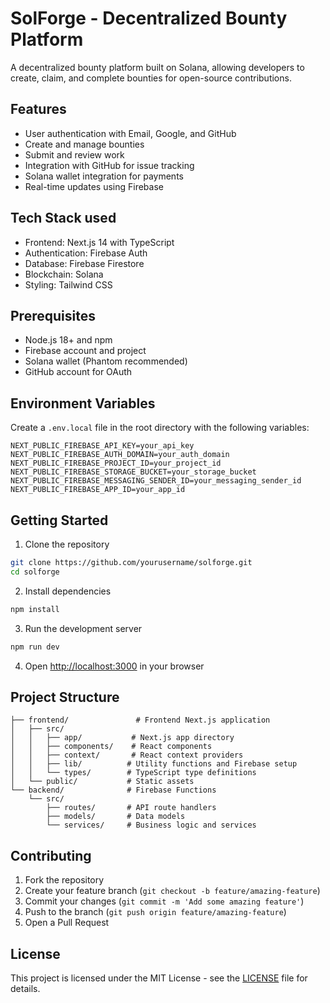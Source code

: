 # SolForge - Decentralized Bounty Platform

A decentralized bounty platform built on Solana, allowing developers to create, claim, and complete bounties for open-source contributions.

## Features

- User authentication with Email, Google, and GitHub
- Create and manage bounties
- Submit and review work
- Integration with GitHub for issue tracking
- Solana wallet integration for payments
- Real-time updates using Firebase

## Tech Stack used

- Frontend: Next.js 14 with TypeScript
- Authentication: Firebase Auth
- Database: Firebase Firestore
- Blockchain: Solana
- Styling: Tailwind CSS

## Prerequisites

- Node.js 18+ and npm
- Firebase account and project
- Solana wallet (Phantom recommended)
- GitHub account for OAuth

## Environment Variables

Create a `.env.local` file in the root directory with the following variables:

```env
NEXT_PUBLIC_FIREBASE_API_KEY=your_api_key
NEXT_PUBLIC_FIREBASE_AUTH_DOMAIN=your_auth_domain
NEXT_PUBLIC_FIREBASE_PROJECT_ID=your_project_id
NEXT_PUBLIC_FIREBASE_STORAGE_BUCKET=your_storage_bucket
NEXT_PUBLIC_FIREBASE_MESSAGING_SENDER_ID=your_messaging_sender_id
NEXT_PUBLIC_FIREBASE_APP_ID=your_app_id
```

## Getting Started

1. Clone the repository
```bash
git clone https://github.com/yourusername/solforge.git
cd solforge
```

2. Install dependencies
```bash
npm install
```

3. Run the development server
```bash
npm run dev
```

4. Open [http://localhost:3000](http://localhost:3000) in your browser

## Project Structure

```
├── frontend/               # Frontend Next.js application
│   ├── src/
│   │   ├── app/           # Next.js app directory
│   │   ├── components/    # React components
│   │   ├── context/       # React context providers
│   │   ├── lib/          # Utility functions and Firebase setup
│   │   └── types/        # TypeScript type definitions
│   └── public/           # Static assets
└── backend/              # Firebase Functions
    └── src/
        ├── routes/       # API route handlers
        ├── models/       # Data models
        └── services/     # Business logic and services
```

## Contributing

1. Fork the repository
2. Create your feature branch (`git checkout -b feature/amazing-feature`)
3. Commit your changes (`git commit -m 'Add some amazing feature'`)
4. Push to the branch (`git push origin feature/amazing-feature`)
5. Open a Pull Request

## License

This project is licensed under the MIT License - see the [LICENSE](LICENSE) file for details. 
